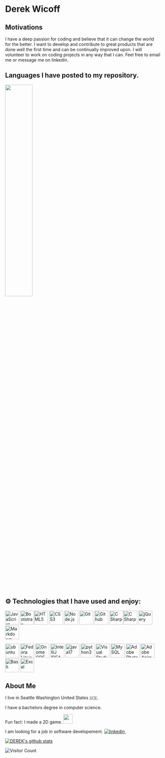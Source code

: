 # Derek Wicoff


## Motivations

I have a deep passion for coding and believe that it can change the world for the better. I want to develop and contribute to great products that are done well the first time and can be continually improved upon. I will volunteer to work on coding projects in any way that I can. Feel free to email me or message me on linkedin.



## Languages I have posted to my repository.
<a href="https://github.com/muskanrani/github-readme-stats"><img align="center" width="42%" src="https://github-readme-stats.vercel.app/api/top-langs/?username=wicoffd&layout=compact&theme=radical&count_private=true"  /></a>
## :gear: Technologies that I have used and enjoy:

<img src="https://github.com/get-icon/geticon/raw/master/icons/javascript.svg" alt="JavaScript" width="45px" height="45px" />     <img src="https://raw.githubusercontent.com/jmnote/z-icons/master/svg/bootstrap.svg" alt="Bootstrap" width="45px" height="45px"/><img src="https://github.com/get-icon/geticon/raw/master/icons/html-5.svg" alt="HTML5" width="45px" height="45px" />       <img src="https://github.com/get-icon/geticon/raw/master/icons/css-3.svg" alt="CSS3" width="45px" height="45px" />     <img src="https://github.com/get-icon/geticon/raw/master/icons/nodejs-icon.svg" alt="Node.js" width="45px" height="45px">       <img src="https://raw.githubusercontent.com/jmnote/z-icons/master/svg/git.svg" alt="Git" width="45px" height="45px"/>    <img src="https://github.com/get-icon/geticon/blob/master/icons/github-icon.svg" alt="Github" width="45px" height="45px"></a>   <img src="https://github.com/get-icon/geticon/blob/master/icons/c-sharp.svg" alt="C Sharp" width="45px" height="45px"></a><img src="https://github.com/get-icon/geticon/blob/master/icons/c.svg" alt="C Sharp" width="45px" height="45px"></a>    <img src="https://github.com/get-icon/geticon/blob/master/icons/jquery-icon.svg" alt="jQuery" width="45px" height="45px"></a>     <img src="https://github.com/get-icon/geticon/blob/master/icons/markdown.svg" alt="Markdown" width="45px" height="45px"></a>

<img alt="ubuntu" src="https://cdn.svgporn.com/logos/ubuntu.svg" width="45px" height="45px">  <img src="https://github.com/get-icon/geticon/blob/master/icons/fedora.svg" alt="Fedora Linux" width="45px" height="45px"></a>  <img src="https://github.com/get-icon/geticon/blob/master/icons/gnome.svg" alt="Gnome GDE" width="45px" height="45px"></a>    <img alt="IntelliJ IDEA" src="https://cdn.svgporn.com/logos/intellij-idea.svg" width="45px" height="45px">     <img src="https://raw.githubusercontent.com/jmnote/z-icons/master/svg/java.svg" alt="java17" width="45px" height="45px"/>     <img src="https://raw.githubusercontent.com/jmnote/z-icons/master/svg/python.svg" alt="python3" width="45px" height="45px"/>        <img src="https://github.com/get-icon/geticon/raw/master/icons/visual-studio-code.svg" alt="Visual Studio Code" width="45px" height="45px">        <img src="https://github.com/get-icon/geticon/raw/master/icons/mysql.svg" alt="MySQL" width="45px" height="45px">     <img src="https://github.com/get-icon/geticon/raw/master/icons/adobe-photoshop.svg" alt="Adobe Photoshop" width="45px" height="45px"></a>    <img src="https://github.com/get-icon/geticon/blob/master/icons/adobe-animate.svg" alt="Adobe Animate" width="45px" height="45px"></a>     <img src="https://github.com/get-icon/geticon/blob/master/icons/bash.svg" alt="Bash" width="45px" height="45px"></a>      <img src="https://github.com/get-icon/geticon/blob/master/icons/microsoft-office-excel.svg" alt="Excel" width="45px" height="45px"></a>    

## About Me

 I live in Seattle Washington United States :us:.
 
 I have a bachelors degree in computer science.
 
 Fun fact: I made a 2D game.  <img src="https://media.giphy.com/media/WUlplcMpOCEmTGBtBW/giphy.gif" width="30"/>

I am looking for a job in software developement.  <a href="https://www.linkedin.com/in/derek-wicoff-990944246/" rel="nofollow noreferrer">
    <img src="https://img.shields.io/badge/LinkedIn-0077B5?style=for-the-badge&logo=linkedin&logoColor=white" alt="linkedin">
  </a> &nbsp;	

[![DEREK's github stats](https://github-readme-stats.vercel.app/api?username=wicoffd&show_icons=true&theme=radical)](https://github.com/wicoffd)

![Visitor Count](https://profile-counter.glitch.me/wicoffd/count.svg)
<!--
**wicoffd/wicoffd** is a ✨ _special_ ✨ repository because its `README.md` (this file) appears on your GitHub profile.

Here are some ideas to get you started:
https://github.com/badges/shields 
- 🔭 I’m currently working on ...
- 🌱 I’m currently learning ...
- 👯 I’m looking to collaborate on ...
- 🤔 I’m looking for help with ...
- 💬 Ask me about ...
- 📫 How to reach me: ...
- 😄 Pronouns: ...
- ⚡ Fun fact: ...
-->
